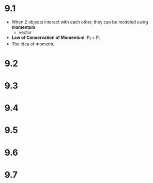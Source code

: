 # 9.1
- When 2 objects interact with each other, they can be modeled using **momentum**
	- vector
- **Law of Conservation of Momentum**: P<sub>f</sub> = P<sub>i</sub>
- The idea of momentu

# 9.2
# 9.3
# 9.4
# 9.5
# 9.6
# 9.7